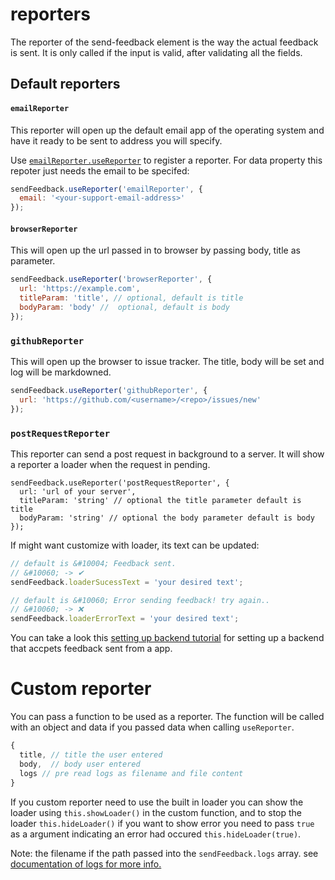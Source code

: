 # reporters
The reporter of the send-feedback element is the way the actual feedback is sent.
It is only called if the input is valid, after validating all the fields.

## Default reporters

#### `emailReporter`

This reporter will open up the default email app of the operating system and have it ready to be sent to address
you will specify.

Use [`emailReporter.useReporter`](methods.md#useReporter) to register a reporter.
For data property this repoter just needs the email to be specifed:

```javascript
sendFeedback.useReporter('emailReporter', {
  email: '<your-support-email-address>'
});
```

#### `browserReporter`

This will open up the url passed in to browser by passing body, title as parameter.
```javascript
sendFeedback.useReporter('browserReporter', {
  url: 'https://example.com',
  titleParam: 'title', // optional, default is title
  bodyParam: 'body' //  optional, default is body
});
```

### `githubReporter`

This will open up the browser to issue tracker. The title, body will be set and
log will be markdowned.
```javascript
sendFeedback.useReporter('githubReporter', {
  url: 'https://github.com/<username>/<repo>/issues/new'
});
```

### `postRequestReporter`

This reporter can send a post request in background to a server. It will show a reporter
a loader when the request in pending.
```
sendFeedback.useReporter('postRequestReporter', {
  url: 'url of your server',
  titleParam: 'string' // optional the title parameter default is title
  bodyParam: 'string' // optional the body parameter default is body
});
```

If might want customize with loader, its text can be updated:
```javascript
// default is &#10004; Feedback sent.
// &#10060; -> ✔
sendFeedback.loaderSucessText = 'your desired text';

// default is &#10060; Error sending feedback! try again..
// &#10060; -> ❌
sendFeedback.loaderErrorText = 'your desired text';
```

You can take a look this [setting up backend tutorial](/tutorials/setting-up-backend.md)
for setting up a backend that accpets feedback sent from a app.

# Custom reporter
You can pass a function to be used as a reporter. The function will be called with
an object and data if you passed data when calling `useReporter`.
```javascript
{
  title, // title the user entered
  body,  // body user entered
  logs // pre read logs as filename and file content
}
```

If you custom reporter need to use the built in loader you can show the loader using
`this.showLoader()` in the custom function, and to stop the loader `this.hideLoader()`
if you want to show error you need to pass `true` as a argument indicating an error had
occured `this.hideLoader(true)`.

Note: the filename if the path passed into the `sendFeedback.logs` array.
see [documentation of logs for more info.](methods.md#logs)
